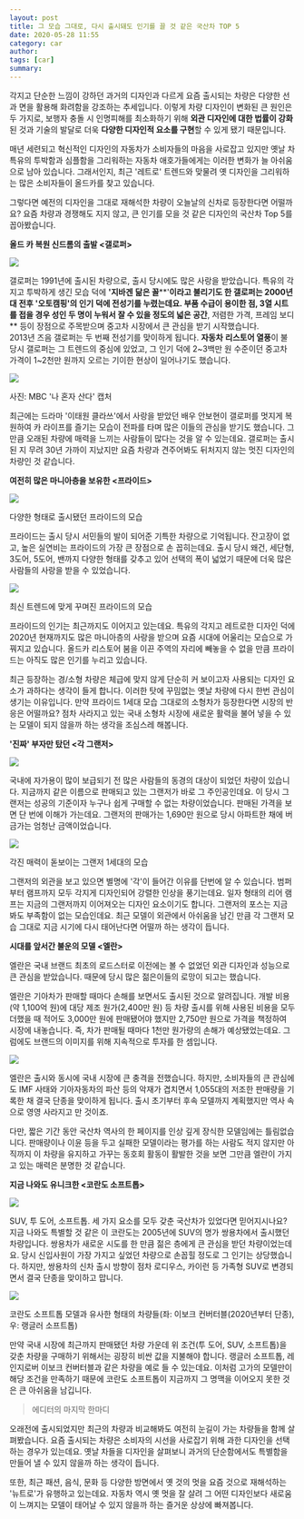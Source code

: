 ```yaml
---
layout: post
title: 그 모습 그대로, 다시 출시돼도 인기를 끌 것 같은 국산차 TOP 5
date: 2020-05-28 11:55
category: car
author: 
tags: [car]
summary: 
---
```


각지고 단순한 느낌이 강하던 과거의 디자인과 다르게 요즘 출시되는 차량은 다양한 선과 면을 활용해 화려함을 강조하는 추세입니다. 이렇게 차량 디자인이 변화된 큰 원인은 두 가지로, 보행자 충돌 시 인명피해를 최소화하기 위해 **외관 디자인에 대한 법률이 강화**된 것과 기술의 발달로 더욱 **다양한 디자인적 요소를 구현**할 수 있게 됐기 때문입니다.  
  
매년 세련되고 혁신적인 디자인의 자동차가 소비자들의 마음을 사로잡고 있지만 옛날 차 특유의 투박함과 심플함을 그리워하는 자동차 애호가들에게는 이러한 변화가 늘 아쉬움으로 남아 있습니다. 그래서인지, 최근 '레트로' 트렌드와 맞물려 옛 디자인을 그리워하는 많은 소비자들이 올드카를 찾고 있습니다.  
  
그렇다면 예전의 디자인을 그대로 재해석한 차량이 오늘날의 신차로 등장한다면 어떨까요? 요즘 차량과 경쟁해도 지지 않고, 큰 인기를 모을 것 같은 디자인의 국산차 Top 5를 꼽아봤습니다.  

**올드 카 복원 신드롬의 출발 <갤로퍼>**  

[![](https://post-phinf.pstatic.net/MjAyMDA0MjhfMjQ3/MDAxNTg4MDY0Njk5Njcz.TLFVItY8ddJyj1a3r7RqqmhsoCcwigZaeMJUu_lARaQg.5I4iVzWLR03x5vjuCduYvHSdhdGsuq6I9zQ0S505MpAg.JPEG/13x-100.jpg?type=w1200)](https://post.naver.com/viewer/postView.nhn?volumeNo=28119537&memberNo=31032940&navigationType=push#)

갤로퍼는 1991년에 출시된 차량으로, 출시 당시에도 많은 사랑을 받았습니다. 특유의 각지고 투박하게 생긴 모습 덕에 **'지바겐** **닮은 꼴****'**이라고 불리기도 한 갤로퍼는 2000년대 전후 '오토캠핑'의 인기 덕에 전성기를 누렸는데요. **부품 수급이 용이**한 점, 3열 시트를 접을 경우 성인 두 명이 누워서 잘 수 있을 정도의 **넓은 공간****, 저렴한 가격, 프레임 보디** 등이 장점으로 주목받으며 중고차 시장에서 큰 관심을 받기 시작했습니다.  
2013년 즈음 갤로퍼는 두 번째 전성기를 맞이하게 됩니다. **자동차**  **리스토어 열풍**이 불 당시 갤로퍼는 그 트렌드의 중심에 있었고, 그 인기 덕에 2~3백만 원 수준이던 중고차 가격이 1~2천만 원까지 오르는 기이한 현상이 일어나기도 했습니다.  

[![](https://post-phinf.pstatic.net/MjAyMDA0MjhfMjY5/MDAxNTg4MDY0NzM1MjE3.vs59vly-KLTthCLy6tJFSZlvkL42b-o82ONeruvryA4g.8RSZfTKQaqrJnFuERTotV4fYL2FIQqW6805fvLBPBs4g.JPEG/23x-100.jpg?type=w1200)](https://post.naver.com/viewer/postView.nhn?volumeNo=28119537&memberNo=31032940&navigationType=push#)

사진: MBC '나 혼자 산다' 캡처

최근에는 드라마 '이태원 클라쓰'에서 사랑을 받았던 배우 안보현이 갤로퍼를 멋지게 복원하여 카 라이프를 즐기는 모습이 전파를 타며 많은 이들의 관심을 받기도 했습니다. 그만큼 오래된 차량에 매력을 느끼는 사람들이 많다는 것을 알 수 있는데요. 갤로퍼는 출시된 지 무려 30년 가까이 지났지만 요즘 차량과 견주어봐도 뒤처지지 않는 멋진 디자인의 차량인 것 같습니다.

**여전히 많은 마니아층을 보유한 <프라이드>**  

[![](https://post-phinf.pstatic.net/MjAyMDA0MjhfMjcy/MDAxNTg4MDY0ODgwMzQy.VcKusKdLxaa5M_yCkLLKDaZKsVi2k3HxWQ1STxxnZ88g.a8FqiUWda4GyuFHnq7Utg8vrKgeMMETpLEdbQ-Kh8JAg.JPEG/33x-100.jpg?type=w1200)](https://post.naver.com/viewer/postView.nhn?volumeNo=28119537&memberNo=31032940&navigationType=push#)

다양한 형태로 출시됐던 프라이드의 모습

프라이드는 출시 당시 서민들의 발이 되어준 기특한 차량으로 기억됩니다. 잔고장이 없고, 높은 실연비는 프라이드의 가장 큰 장점으로 손 꼽히는데요. 출시 당시 왜건, 세단형, 3도어, 5도어, 밴까지 다양한 형태를 갖추고 있어 선택의 폭이 넓었기 때문에 더욱 많은 사람들의 사랑을 받을 수 있었습니다.  

[![](https://post-phinf.pstatic.net/MjAyMDA0MjhfMjI2/MDAxNTg4MDY0OTA5OTUy.2c3b8Zqcs8jgvgqZSm2hXTTukBGdUQcnyhY04urGKEsg.lYARKlpdgteAbyPuRsGgQoyEZV8UOe8l91wn6B2xDH0g.JPEG/43x-100.jpg?type=w1200)](https://post.naver.com/viewer/postView.nhn?volumeNo=28119537&memberNo=31032940&navigationType=push#)

최신 트렌드에 맞게 꾸며진 프라이드의 모습

프라이드의 인기는 최근까지도 이어지고 있는데요.  특유의 각지고 레트로한 디자인 덕에 2020년 현재까지도 많은 마니아층의 사랑을 받으며 요즘 시대에 어울리는 모습으로 가꿔지고 있습니다. 올드카 리스토어 붐을 이끈 주역의 자리에 빼놓을 수 없을 만큼 프라이드는 아직도 많은 인기를 누리고 있습니다.  
  
최근 등장하는 경/소형 차량은 체급에 맞지 않게 단순히 커 보이고자 사용되는 디자인 요소가 과하다는 생각이 들게 합니다. 이러한 탓에 꾸밈없는 옛날 차량에 다시 한번 관심이 생기는 이유입니다. 만약 프라이드 1세대 모습 그대로의 소형차가 등장한다면 시장의 반응은 어떨까요? 점차 사라지고 있는 국내 소형차 시장에 새로운 활력을 불어 넣을 수 있는 모델이 되지 않을까 하는 생각을 조심스레 해봅니다.

**'진짜' 부자만 탔던 <각 그랜저>**

[![](https://post-phinf.pstatic.net/MjAyMDA0MjhfMTQ3/MDAxNTg4MDY0OTkxMTU1.H_kOle58pTTqGzpUj5GH11gO9l12DHXcA0FvECC1z8Mg.SL_LDJCqGYZlhHPGWKUwJa2SwolbG91Pbbst_oXnl6Qg.JPEG/73x-100.jpg?type=w1200)](https://post.naver.com/viewer/postView.nhn?volumeNo=28119537&memberNo=31032940&navigationType=push#)

국내에 자가용이 많이 보급되기 전 많은 사람들의 동경의 대상이 되었던 차량이 있습니다. 지금까지 같은 이름으로 판매되고 있는 그랜저가 바로 그 주인공인데요. 이 당시 그랜저는 성공의 기준이자 누구나 쉽게 구매할 수 없는 차량이었습니다. 판매된 가격을 보면 단 번에 이해가 가는데요. 그랜저의 판매가는 1,690만 원으로 당시 아파트한 채에 버금가는 엄청난 금액이었습니다.  

[![](https://post-phinf.pstatic.net/MjAyMDA0MjhfMjk4/MDAxNTg4MDY1MDAxNTYy.tcZthapL4w5b-PT5AAOgn_8ULmbx2iDX3y6hW3uy1NIg.gjJqACaHO5lesiF_VMb2iN-zv8noqGkfbO-er8xhfHQg.JPEG/53x-100.jpg?type=w1200)](https://post.naver.com/viewer/postView.nhn?volumeNo=28119537&memberNo=31032940&navigationType=push#)

각진 매력이 돋보이는 그랜저 1세대의 모습

그랜저의 외관을 보고 있으면 별명에 '각'이 들어간 이유를 단번에 알 수 있습니다. 범퍼부터 램프까지 모두 각지게 디자인되어 강렬한 인상을 풍기는데요. 일자 형태의 리어 램프는 지금의 그랜저까지 이어져오는 디자인 요소이기도 합니다. 그랜저의 포스는 지금 봐도 부족함이 없는 모습인데요. 최근 모델이 외관에서 아쉬움을 남긴 만큼 각 그랜저 모습 그대로 지금 시기에 다시 태어난다면 어떨까 하는 생각이 듭니다.

**시대를 앞서간 불운의 모델 <엘란>**  

엘란은 국내 브랜드 최초의 로드스터로  이전에는 볼 수 없었던 외관 디자인과 성능으로 큰 관심을 받았습니다. 때문에 당시 많은 젊은이들의 로망이 되고는 했습니다.  
  
엘란은 기아차가 판매할 때마다 손해를 보면서도 출시된 것으로 알려집니다. 개발 비용(약 1,100억 원)에 대당 제조 원가(2,400만 원) 등 차량 출시를 위해 사용된 비용을 모두 더했을 때 적어도 3,000만 원에 판매됐어야 했지만 2,750만 원으로 가격을 책정하여 시장에 내놓습니다. 즉, 차가 판매될 때마다 1천만 원가량의 손해가 예상됐었는데요. 그럼에도 브랜드의 이미지를 위해 지속적으로 투자를 한 셈입니다.  

[![](https://post-phinf.pstatic.net/MjAyMDA0MjhfOTYg/MDAxNTg4MDY2MzUwOTYy.f57SHTOJQvmUc6tqfgic5VelO3PNP25RcQoi_4-GVMUg.Opi0WAhOH_nGncOfooj8ag0LVtXSOmLua0q5fS10jQYg.JPEG/83x-100.jpg?type=w1200)](https://post.naver.com/viewer/postView.nhn?volumeNo=28119537&memberNo=31032940&navigationType=push#)

엘란은 출시와 동시에 국내 시장에 큰 충격을 전했습니다. 하지만, 소비자들의 큰 관심에도 IMF 사태와 기아자동차의 파산 등의 악재가 겹치면서 1,055대의 저조한 판매량을 기록한 채 결국 단종을 맞이하게 됩니다. 출시 초기부터 후속 모델까지 계획했지만 역사 속으로 영영 사라지고 만 것이죠.  
  
다만, 짧은 기간 동안 국산차 역사의 한 페이지를 인상 깊게 장식한 모델임에는 틀림없습니다. 판매량이나 이윤 등을 두고 실패한 모델이라는 평가를 하는 사람도 적지 않지만 아직까지 이 차량을 유지하고 가꾸는 동호회 활동이 활발한 것을 보면 그만큼 엘란이 가지고 있는 매력은 분명한 것 같습니다.

**지금 나와도 유니크한 <코란도 소프트톱>**  

[![](https://post-phinf.pstatic.net/MjAyMDA0MjhfMTAx/MDAxNTg4MDY1OTg3NDkw.3WHbMKI4DQZ0kqhpEsaw4O4CLxfqi_6ARv1KVFxTgSUg.2YN-IOZ5oTWMXAPtckKgVU2KPamz0tPBBOP6qe5Tdt4g.JPEG/3_copy3x-100.jpg?type=w1200)](https://post.naver.com/viewer/postView.nhn?volumeNo=28119537&memberNo=31032940&navigationType=push#)

SUV, 투 도어, 소프트톱. 세 가지 요소를 모두 갖춘 국산차가 있었다면 믿어지시나요? 지금 나와도 특별할 것 같은 이 코란도는 2005년에 SUV의 명가 쌍용차에서 출시했던 차량입니다. 쌍용차가 새로운 시도를 한 만큼 젊은 층에게 큰 관심을 받던 차량이었는데요. 당시 신입사원이 가장 가지고 싶었던 차량으로 손꼽힐 정도로 그 인기는 상당했습니다. 하지만, 쌍용차의 신차 출시 방향이 점차 로디우스, 카이런 등 가족형 SUV로 변경되면서 결국 단종을 맞이하고 맙니다.  

[![](https://post-phinf.pstatic.net/MjAyMDA0MjhfMjI0/MDAxNTg4MDY2MDAxNTEw.HyxuvaPdZDTkOTQmKW-zGc74jfymE5CcMDjoVH0imaIg.OdvMh-XJ8Xa-Mu-edm7zJiwt-CVVO64FA9bbgj3Iiukg.JPEG/63x-100.jpg?type=w1200)](https://post.naver.com/viewer/postView.nhn?volumeNo=28119537&memberNo=31032940&navigationType=push#)

코란도 소프트톱 모델과 유사한 형태의 차량들(좌: 이보크 컨버터블(2020년부터 단종), 우: 랭글러 소프트톱)

만약 국내 시장에 최근까지 판매됐던 차량 가운데 위 조건(투 도어, SUV, 소프트톱)을 갖춘 차량을 구매하기 위해서는 굉장히 비싼 값을 지불해야 합니다. 랭글러 소프트톱, 레인지로버 이보크 컨버터블과 같은 차량을 예로 들 수 있는데요. 이처럼 고가의 모델만이 해당 조건을 만족하기 때문에 코란도 소프트톱이 지금까지 그 명맥을 이어오지 못한 것은 큰 아쉬움을 남깁니다.

> 에디터의 마지막 한마디

오래전에 출시되었지만 최근의 차량과 비교해봐도 여전히 눈길이 가는 차량들을 함께 살펴봤습니다. 요즘 출시되는 차량은 소비자의 시선을 사로잡기 위해 과한 디자인을 선택하는 경우가 있는데요. 옛날 차들을 디자인을 살펴보니 과거의 단순함에서도 특별함을 만들어 낼 수 있지 않을까 하는 생각이 듭니다.  
  
또한, 최근 패션, 음식, 문화 등 다양한 방면에서 옛 것의 멋을 요즘 것으로 재해석하는 '뉴트로'가 유행하고 있는데요. 자동차 역시 옛 멋을 잘 살려 그 어떤 디자인보다 새로움이 느껴지는 모델이 태어날 수 있지 않을까 하는 즐거운 상상에 빠져봅니다.